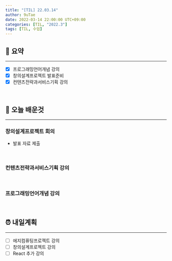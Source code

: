 ```yaml
---
title: "[TIL] 22.03.14"
author: 9uTae
date: 2022-03-14 22:00:00 UTC+09:00
categories: [TIL, "2022.3"]
tags: [TIL, 수업]
---
```


## 🏁 요약

---

- [x] 프로그래밍언어개념 강의
- [x] 창의설계프로젝트 발표준비
- [x] 컨텐츠전략과서비스기획 강의

<br>

## 📑 오늘 배운것

---

### 창의설계프로젝트 회의

- 발표 자료 제출

<br>

### 컨텐츠전략과서비스기획 강의

<br>

### 프로그래밍언어개념 강의

<br>

## ⏰ 내일계획

---

- [ ] 에지컴퓨팅프로젝트 강의
- [ ] 창의설계프로젝트 강의
- [ ] React 추가 강의

<br>
